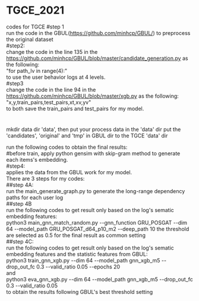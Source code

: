 # TGCE_2021
codes for TGCE
#step 1  
run the code in the GBUL(https://github.com/minhcp/GBUL/) to preprocess the original dataset  
#step2:  
change the code in the line 135 in the https://github.com/minhcp/GBUL/blob/master/candidate_generation.py as the following:  
"for path_lv in range(4):"  
to use the user behavior logs at 4 levels.  
#step3  
change the code in the line 94 in the https://github.com/minhcp/GBUL/blob/master/xgb.py as the following:  
"x,y,train_pairs,test_pairs,xt,xv,yv"  
to both save the train_pairs and test_pairs for my model.  

#  
mkdir data dir 'data', then put your process data in the 'data' dir 
put the 'candidates', 'original' and 'tmp' in GBUL dir to the TGCE 'data' dir  

run the following codes to obtain the final results:  
#before train, apply python gensim with skip-gram method to generate each items's embedding.  
#step4:  
applies the data from the GBUL work for my model.  
There are 3 steps for my codes:  
##step 4A:  
run the main_generate_graph.py to generate the long-range dependency paths for each user log  
##step 4B  
run the following codes to get result only based on the log's sematic embedding features:  
python3 main_gnn_match_random.py --gnn_function GRU_POSGAT --dim 64 --model_path GRU_POSGAT_d64_p10_m2 --deep_path 10
the threshold are selected as 0.5 for the final result as common setting  
##step 4C:  
run the following codes to get result only based on the log's sematic embedding features and the statistic features from GBUL:  
python3 train_gnn_xgb.py --dim 64 --model_path gnn_xgb_m5 --drop_out_fc 0.3 --valid_ratio 0.05 --epochs 20  
and  
python3 eva_gnn_xgb.py --dim 64 --model_path gnn_xgb_m5 --drop_out_fc 0.3 --valid_ratio 0.05  
to obtain the results following GBUL's best threshold setting  
 

